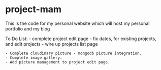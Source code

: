 # project-mam
This is the code for my personal website which will host my personal portfolio and my blog

To Do List:
    - complete project edit page
    - fix dates, for existing projects, and edit projects
    - wire up projects list page
    
    - Complete cloudinary picture - mongodb picture integration.
    - Complete image gallery.
    - Add picture management to project edit page.
